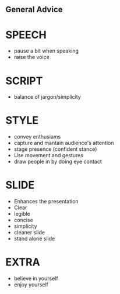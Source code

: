 General Advice
---


# SPEECH
* pause a bit when speaking
* raise the voice

# SCRIPT
* balance of jargon/simplicity

# STYLE
* convey enthusiams
* capture and mantain audience's attention
* stage presence (confident stance)
* Use movement and gestures
* draw people in by doing eye contact


# SLIDE
* Enhances the presentation
* Clear
* legible
* concise
* simplicity
* cleaner slide
* stand alone slide

# EXTRA
* believe in yourself
* enjoy yourself



